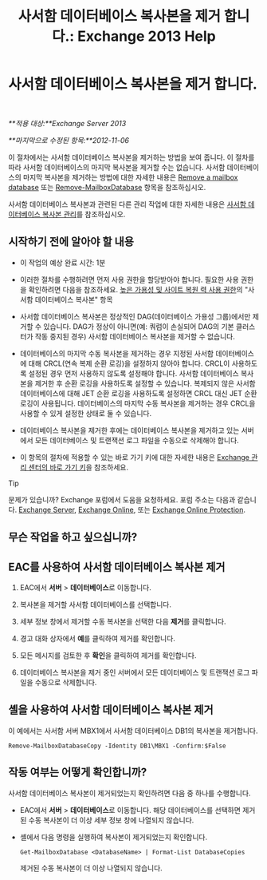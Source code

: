 ﻿---
title: '사서함 데이터베이스 복사본을 제거 합니다.: Exchange 2013 Help'
TOCTitle: 사서함 데이터베이스 복사본을 제거 합니다.
ms:assetid: 99fecdde-b158-4dfc-9ca7-ff7c0ada7819
ms:mtpsurl: https://technet.microsoft.com/ko-kr/library/Dd298164(v=EXCHG.150)
ms:contentKeyID: 50483733
ms.date: 05/22/2018
mtps_version: v=EXCHG.150
ms.translationtype: MT
---

# 사서함 데이터베이스 복사본을 제거 합니다.

 

_**적용 대상:**Exchange Server 2013_

_**마지막으로 수정된 항목:**2012-11-06_

이 절차에서는 사서함 데이터베이스 복사본을 제거하는 방법을 보여 줍니다. 이 절차를 따라 사서함 데이터베이스의 마지막 복사본을 제거할 수는 없습니다. 사서함 데이터베이스의 마지막 복사본을 제거하는 방법에 대한 자세한 내용은 [Remove a mailbox database](manage-mailbox-databases-in-exchange-2013-exchange-2013-help.md) 또는 [Remove-MailboxDatabase](https://technet.microsoft.com/ko-kr/library/aa997931\(v=exchg.150\)) 항목을 참조하십시오.

사서함 데이터베이스 복사본과 관련된 다른 관리 작업에 대한 자세한 내용은 [사서함 데이터베이스 복사본 관리](managing-mailbox-database-copies-exchange-2013-help.md)를 참조하십시오.

## 시작하기 전에 알아야 할 내용

  - 이 작업의 예상 완료 시간: 1분

  - 이러한 절차를 수행하려면 먼저 사용 권한을 할당받아야 합니다. 필요한 사용 권한을 확인하려면 다음을 참조하세요. [높은 가용성 및 사이트 복원 력 사용 권한](high-availability-and-site-resilience-permissions-exchange-2013-help.md)의 "사서함 데이터베이스 복사본" 항목

  - 사서함 데이터베이스 복사본은 정상적인 DAG(데이터베이스 가용성 그룹)에서만 제거할 수 있습니다. DAG가 정상이 아니면(예: 쿼럼이 손실되어 DAG의 기본 클러스터가 작동 중지된 경우) 사서함 데이터베이스 복사본을 제거할 수 없습니다.

  - 데이터베이스의 마지막 수동 복사본을 제거하는 경우 지정된 사서함 데이터베이스에 대해 CRCL(연속 복제 순환 로깅)을 설정하지 않아야 합니다. CRCL이 사용하도록 설정된 경우 먼저 사용하지 않도록 설정해야 합니다. 사서함 데이터베이스 복사본을 제거한 후 순환 로깅을 사용하도록 설정할 수 있습니다. 복제되지 않은 사서함 데이터베이스에 대해 JET 순환 로깅을 사용하도록 설정하면 CRCL 대신 JET 순환 로깅이 사용됩니다. 데이터베이스의 마지막 수동 복사본을 제거하는 경우 CRCL을 사용할 수 있게 설정한 상태로 둘 수 있습니다.

  - 데이터베이스 복사본을 제거한 후에는 데이터베이스 복사본을 제거하고 있는 서버에서 모든 데이터베이스 및 트랜잭션 로그 파일을 수동으로 삭제해야 합니다.

  - 이 항목의 절차에 적용할 수 있는 바로 가기 키에 대한 자세한 내용은 [Exchange 관리 센터의 바로 가기 키](keyboard-shortcuts-in-the-exchange-admin-center-exchange-online-protection-help.md)을 참조하세요.


> [!TIP]
> 문제가 있습니까? Exchange 포럼에서 도움을 요청하세요. 포럼 주소는 다음과 같습니다. <A href="https://go.microsoft.com/fwlink/p/?linkid=60612">Exchange Server</A>, <A href="https://go.microsoft.com/fwlink/p/?linkid=267542">Exchange Online</A>, 또는 <A href="https://go.microsoft.com/fwlink/p/?linkid=285351">Exchange Online Protection</A>.



## 무슨 작업을 하고 싶으십니까?

## EAC를 사용하여 사서함 데이터베이스 복사본 제거

1.  EAC에서 **서버** \> **데이터베이스**로 이동합니다.

2.  복사본을 제거할 사서함 데이터베이스를 선택합니다.

3.  세부 정보 창에서 제거할 수동 복사본을 선택한 다음 **제거**를 클릭합니다.

4.  경고 대화 상자에서 **예**를 클릭하여 제거를 확인합니다.

5.  모든 메시지를 검토한 후 **확인**을 클릭하여 제거를 확인합니다.

6.  데이터베이스 복사본을 제거 중인 서버에서 모든 데이터베이스 및 트랜잭션 로그 파일을 수동으로 삭제합니다.

## 셸을 사용하여 사서함 데이터베이스 복사본 제거

이 예에서는 사서함 서버 MBX1에서 사서함 데이터베이스 DB1의 복사본을 제거합니다.

    Remove-MailboxDatabaseCopy -Identity DB1\MBX1 -Confirm:$False

## 작동 여부는 어떻게 확인합니까?

사서함 데이터베이스 복사본이 제거되었는지 확인하려면 다음 중 하나를 수행합니다.

  - EAC에서 **서버** \> **데이터베이스**로 이동합니다. 해당 데이터베이스를 선택하면 제거된 수동 복사본이 더 이상 세부 정보 창에 나열되지 않습니다.

  - 셸에서 다음 명령을 실행하여 복사본이 제거되었는지 확인합니다.
    
        Get-MailboxDatabase <DatabaseName> | Format-List DatabaseCopies
    
    제거된 수동 복사본이 더 이상 나열되지 않습니다.

